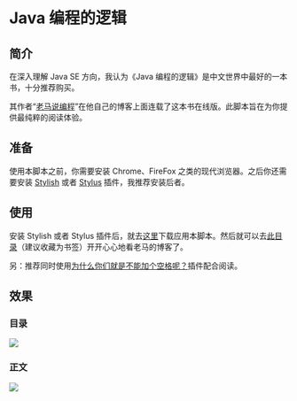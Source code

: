 # Java 编程的逻辑

## 简介

在深入理解 Java SE 方向，我认为《Java 编程的逻辑》是中文世界中最好的一本书，十分推荐购买。

其作者“[老马说编程](https://home.cnblogs.com/u/swiftma/)”在他自己的博客上面连载了这本书在线版。此脚本旨在为你提供最纯粹的阅读体验。

## 准备

使用本脚本之前，你需要安装 Chrome、FireFox 之类的现代浏览器。之后你还需要安装 [Stylish](https://github.com/stylish-userstyles/stylish) 或者 [Stylus](https://github.com/openstyles/stylus) 插件，我推荐安装后者。

## 使用

安装 Stylish 或者 Stylus 插件后，就去[这里](https://userstyles.org/styles/167308/java)下载应用本脚本。然后就可以去[此目录](https://www.cnblogs.com/swiftma/p/5631311.html)（建议收藏为书签）开开心心地看老马的博客了。

另：推荐同时使用[为什么你们就是不能加个空格呢？](https://chrome.google.com/webstore/detail/%E7%82%BA%E4%BB%80%E9%BA%BC%E4%BD%A0%E5%80%91%E5%B0%B1%E6%98%AF%E4%B8%8D%E8%83%BD%E5%8A%A0%E5%80%8B%E7%A9%BA%E6%A0%BC%E5%91%A2%EF%BC%9F/paphcfdffjnbcgkokihcdjliihicmbpd)插件配合阅读。

## 效果

### 目录

![](https://i.loli.net/2018/12/28/5c26475b75f91.png)

### 正文

![](https://i.loli.net/2018/12/28/5c26479ef2bd9.png)